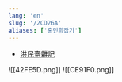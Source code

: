 ```yaml
---
lang: 'en'
slug: '/2CD26A'
aliases: ['홍민희잡기']
---
```


- [洪民憙雜記](https://writings.hongminhee.org/)

![[42FE5D.png]]
![[CE91F0.png]]
